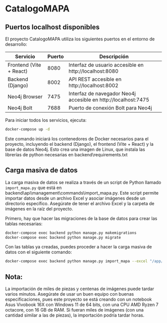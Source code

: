 # CatalogoMAPA

## Puertos localhost disponibles  
  
El proyecto CatalogoMAPA utiliza los siguientes puertos en el entorno de desarrollo:  
  
| Servicio | Puerto | Descripción |  
|----------|--------|-------------|  
| Frontend (Vite + React) | 8080 | Interfaz de usuario accesible en http://localhost:8080 |  
| Backend (Django) | 8002 | API REST accesible en http://localhost:8002 |  
| Neo4j Browser | 7475 | Interfaz de navegador Neo4j accesible en http://localhost:7475 |  
| Neo4j Bolt | 7688 | Puerto de conexión Bolt para Neo4j |  
  
Para iniciar todos los servicios, ejecuta:  
```bash  
docker-compose up -d
```

Este comando iniciará los contenedores de Docker necesarios para el proyecto, incluyendo el backend (Django), el frontend (Vite + React) y la base de datos Neo4j. Esto crea una imagen de Linux, que instala las librerías de python necesarias en backend\requirements.txt

## Carga masiva de datos

La carga masiva de datos se realiza a través de un script de Python llamado `import_mapa.py` que está en backend\api\management\commands\import_mapa.py. Este script permite importar datos desde un archivo Excel y asociar imágenes desde un directorio específico. Asegúrate de tener el archivo Excel y la carpeta de imágenes en la raíz del proyecto.

Primero, hay que hacer las migraciones de la base de datos para crear las tablas necesarias:

```bash	
docker-compose exec backend python manage.py makemigrations
docker-compose exec backend python manage.py migrate
```

Con las tablas ya creadas, puedes proceder a hacer la carga masiva de datos con el siguiente comando:

```bash
docker-compose exec backend python manage.py import_mapa --excel "/app/inventario.xlsx" --images_dir "/imagenes"                       
```


## Nota:

La importación de miles de piezas y centenas de imágenes puede tardar varios minutos. Asegúrate de usar un buen equipo con buenas especificaciones, pues este proyecto se está creando con un notebook Asus Vivobook 16X con Windows 11 de 64 bits, con una CPU AMD Ryzen 7 octacore, con 16 GB de RAM. Si fueran miles de imágenes (con una cantidad similar a las de piezas), la importación podría tardar horas.
